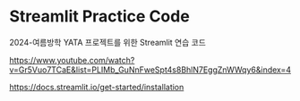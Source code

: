 # Streamlit Practice Code
2024-여름방학 YATA 프로젝트를 위한 Streamlit 연습 코드

https://www.youtube.com/watch?v=Gr5Vuo7TCaE&list=PLIMb_GuNnFweSpt4s8BhlN7EggZnWWqy6&index=4

https://docs.streamlit.io/get-started/installation

